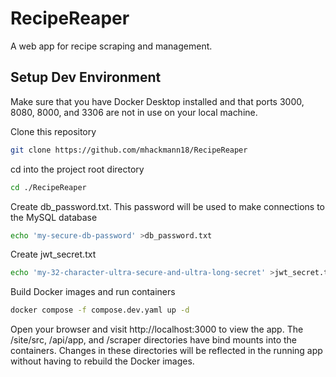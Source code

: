 # RecipeReaper

A web app for recipe scraping and management. 

## Setup Dev Environment

Make sure that you have Docker Desktop installed and that ports 3000, 8080, 8000, and 3306 are not in use on your local machine.

Clone this repository
```bash
git clone https://github.com/mhackmann18/RecipeReaper
```
cd into the project root directory
```bash
cd ./RecipeReaper
```
Create db_password.txt. This password will be used to make connections to the MySQL database
```bash
echo 'my-secure-db-password' >db_password.txt
```
Create jwt_secret.txt
```bash
echo 'my-32-character-ultra-secure-and-ultra-long-secret' >jwt_secret.txt
```
Build Docker images and run containers
```bash
docker compose -f compose.dev.yaml up -d
```
Open your browser and visit http://localhost:3000 to view the app. The /site/src, /api/app, and /scraper directories have bind mounts into the containers. Changes in these directories will be reflected in the running app without having to rebuild the Docker images. 
